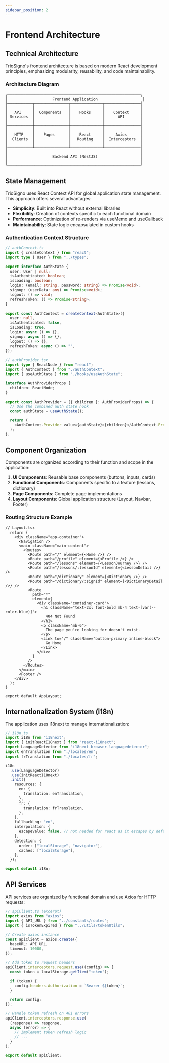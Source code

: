 ```yaml
---
sidebar_position: 2
---
```


# Frontend Architecture

## Technical Architecture

TrioSigno's frontend architecture is based on modern React development principles, emphasizing modularity, reusability, and code maintainability.

### Architecture Diagram

```
┌───────────────────────────────────────────────────────────┐
│                    Frontend Application                    │
├───────────┬───────────────┬──────────────┬────────────────┤
│           │               │              │                │
│   API     │  Components   │    Hooks     │    Context     │
│ Services  │               │              │      API       │
│           │               │              │                │
├───────────┼───────────────┼──────────────┼────────────────┤
│           │               │              │                │
│   HTTP    │    Pages      │    React     │     Axios      │
│  Clients  │               │   Routing    │  Interceptors  │
│           │               │              │                │
├───────────┴───────────────┴──────────────┴────────────────┤
│                                                           │
│                    Backend API (NestJS)                   │
│                                                           │
└───────────────────────────────────────────────────────────┘
```

## State Management

TrioSigno uses React Context API for global application state management. This approach offers several advantages:

- **Simplicity**: Built into React without external libraries
- **Flexibility**: Creation of contexts specific to each functional domain
- **Performance**: Optimization of re-renders via useMemo and useCallback
- **Maintainability**: State logic encapsulated in custom hooks

### Authentication Context Structure

```typescript
// authContext.ts
import { createContext } from "react";
import type { User } from "../types";

export interface AuthState {
  user: User | null;
  isAuthenticated: boolean;
  isLoading: boolean;
  login: (email: string, password: string) => Promise<void>;
  signup: (userData: any) => Promise<void>;
  logout: () => void;
  refreshToken: () => Promise<string>;
}

export const AuthContext = createContext<AuthState>({
  user: null,
  isAuthenticated: false,
  isLoading: true,
  login: async () => {},
  signup: async () => {},
  logout: () => {},
  refreshToken: async () => "",
});

// authProvider.tsx
import type { ReactNode } from "react";
import { AuthContext } from "./authContext";
import { useAuthState } from "./hooks/useAuthState";

interface AuthProviderProps {
  children: ReactNode;
}

export const AuthProvider = ({ children }: AuthProviderProps) => {
  // Use the combined auth state hook
  const authState = useAuthState();

  return (
    <AuthContext.Provider value={authState}>{children}</AuthContext.Provider>
  );
};
```

## Component Organization

Components are organized according to their function and scope in the application:

1. **UI Components**: Reusable base components (buttons, inputs, cards)
2. **Functional Components**: Components specific to a feature (lessons, dictionary)
3. **Page Components**: Complete page implementations
4. **Layout Components**: Global application structure (Layout, Navbar, Footer)

### Routing Structure Example

```tsx
// Layout.tsx
  return (
    <div className="app-container">
      <Navigation />
      <main className="main-content">
        <Routes>
          <Route path="/" element={<Home />} />
          <Route path="/profile" element={<Profile />} />
          <Route path="/lessons" element={<LessonJourney />} />
          <Route path="/lessons/:lessonId" element={<LessonDetail />} />
          <Route path="/dictionary" element={<Dictionary />} />
          <Route path="/dictionary/:signId" element={<DictionaryDetail />} />
          <Route
            path="*"
            element={
              <div className="container-card">
                <h1 className="text-2xl font-bold mb-4 text-[var(--color-blue)]">
                  404 Not Found
                </h1>
                <p className="mb-6">
                  The page you're looking for doesn't exist.
                </p>
                <Link to="/" className="button-primary inline-block">
                  Go Home
                </Link>
              </div>
            }
          />
        </Routes>
      </main>
      <Footer />
    </div>
  );
}

export default AppLayout;
```

## Internationalization System (i18n)

The application uses i18next to manage internationalization:

```typescript
// i18n.ts
import i18n from "i18next";
import { initReactI18next } from "react-i18next";
import LanguageDetector from "i18next-browser-languagedetector";
import enTranslation from "./locales/en";
import frTranslation from "./locales/fr";

i18n
  .use(LanguageDetector)
  .use(initReactI18next)
  .init({
    resources: {
      en: {
        translation: enTranslation,
      },
      fr: {
        translation: frTranslation,
      },
    },
    fallbackLng: "en",
    interpolation: {
      escapeValue: false, // not needed for react as it escapes by default
    },
    detection: {
      order: ["localStorage", "navigator"],
      caches: ["localStorage"],
    },
  });

export default i18n;
```

## API Services

API services are organized by functional domain and use Axios for HTTP requests:

```typescript
// apiClient.ts (excerpt)
import axios from "axios";
import { API_URL } from "../constants/routes";
import { isTokenExpired } from "../utils/tokenUtils";

// Create axios instance
const apiClient = axios.create({
  baseURL: API_URL,
  timeout: 10000,
});

// Add token to request headers
apiClient.interceptors.request.use((config) => {
  const token = localStorage.getItem("token");

  if (token) {
    config.headers.Authorization = `Bearer ${token}`;
  }

  return config;
});

// Handle token refresh on 401 errors
apiClient.interceptors.response.use(
  (response) => response,
  async (error) => {
    // Implement token refresh logic
    // ...
  }
);

export default apiClient;
```
